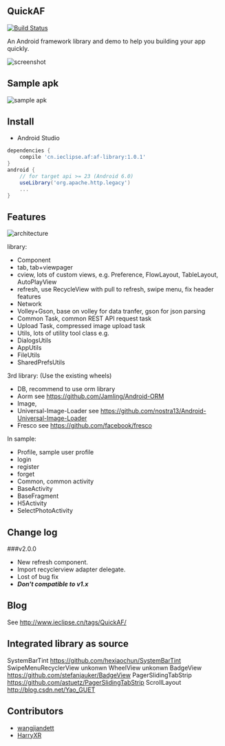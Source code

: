 ## QuickAF

[![Build Status](https://travis-ci.org/Jamling/QuickAF.svg?branch=master)](https://travis-ci.org/Jamling/QuickAF)

An Android framework library and demo to help you building your app quickly.

![screenshot](https://raw.githubusercontent.com/Jamling/QuickAF/master/screenshot/sample1.0.0.gif)


## Sample apk
![sample apk](https://raw.githubusercontent.com/Jamling/QuickAF/master/screenshot/qr_quickaf.png)

## Install

- Android Studio

```gradle
dependencies {
    compile 'cn.ieclipse.af:af-library:1.0.1'
}
android {
    // for target api >= 23 (Android 6.0)
    useLibrary('org.apache.http.legacy')
    ...
}
```

## Features
![architecture](https://raw.githubusercontent.com/Jamling/QuickAF/master/screenshot/struct.png)

library:

- Component
 - tab, tab+viewpager
 - cview, lots of custom views, e.g. Preference, FlowLayout, TableLayout, AutoPlayView
 - refresh, use RecycleView with pull to refresh, swipe menu, fix header features
- Network
 - Volley+Gson, base on volley for data tranfer, gson for json parsing
 - Common Task, common REST API request task
 - Upload Task, compressed image upload task
- Utils, lots of utility tool class e.g.
 - DialogsUtils
 - AppUtils
 - FileUtils
 - SharedPrefsUtils

3rd library: (Use the existing wheels)

- DB, recommend to use orm library
 - Aorm see https://github.com/Jamling/Android-ORM
- Image,
 - Universal-Image-Loader see https://github.com/nostra13/Android-Universal-Image-Loader
 - Fresco see https://github.com/facebook/fresco

In sample:

- Profile, sample user profile
 - login
 - register
 - forget
- Common, common activity
 - BaseActivity
 - BaseFragment
 - H5Activity
 - SelectPhotoActivity

## Change log
###v2.0.0
- New refresh component.
- Import recyclerview adapter delegate.
- Lost of bug fix
- ***Don't compatible to v1.x***

## Blog
See http://www.ieclipse.cn/tags/QuickAF/

## Integrated library as source
SystemBarTint https://github.com/hexiaochun/SystemBarTint
SwipeMenuRecyclerView unkonwn
WheelView unkonwn
BadgeView https://github.com/stefanjauker/BadgeView
PagerSlidingTabStrip https://github.com/astuetz/PagerSlidingTabStrip
ScrollLayout http://blog.csdn.net/Yao_GUET


## Contributors

- [wangjiandett](https://github.com/wangjiandett)
- [HarryXR](https://github.com/HarryXR)
